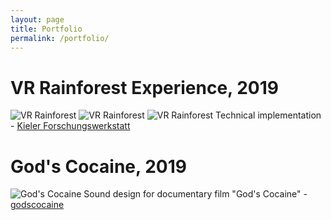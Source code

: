 ```yaml
---
layout: page
title: Portfolio
permalink: /portfolio/
---
```

VR Rainforest Experience, 2019
====================
![VR Rainforest](/images/vlcsnap-2020-12-15-10h44m11s805 "VR Rainforest")
![VR Rainforest](/images/vlcsnap-2020-12-15-10h47m46s712 "VR Rainforest")
![VR Rainforest](/images/vlcsnap-2020-12-15-12h03m06s189 "VR Rainforest")
Technical implementation - [Kieler Forschungswerkstatt](https://www.forschungs-werkstatt.de/allgemein/virtual-reality-in-der-kieler-forschungswerkstatt/)

God's Cocaine, 2019
====================
![God's Cocaine](/images/Plakat_Gods_Cocaine_Presse.jpg "God's Cocaine")
Sound design for documentary film "God's Cocaine" - [godscocaine](http://godscocaine.com/)
